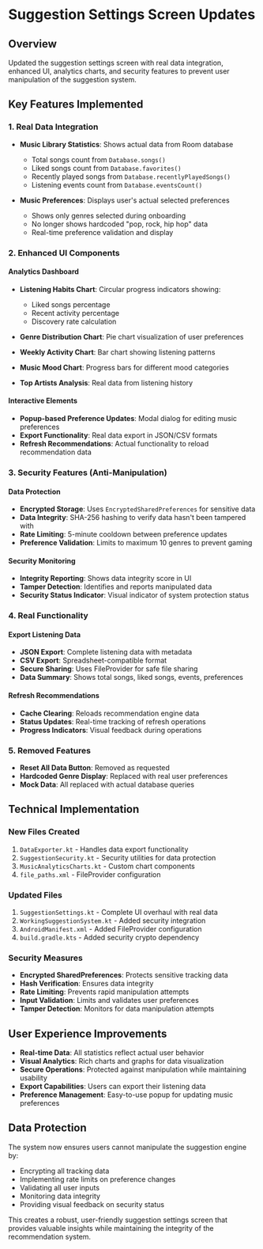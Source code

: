 # Suggestion Settings Screen Updates

## Overview
Updated the suggestion settings screen with real data integration, enhanced UI, analytics charts, and security features to prevent user manipulation of the suggestion system.

## Key Features Implemented

### 1. Real Data Integration
- **Music Library Statistics**: Shows actual data from Room database
  - Total songs count from `Database.songs()`
  - Liked songs count from `Database.favorites()`
  - Recently played songs from `Database.recentlyPlayedSongs()`
  - Listening events count from `Database.eventsCount()`

- **Music Preferences**: Displays user's actual selected preferences
  - Shows only genres selected during onboarding
  - No longer shows hardcoded "pop, rock, hip hop" data
  - Real-time preference validation and display

### 2. Enhanced UI Components

#### Analytics Dashboard
- **Listening Habits Chart**: Circular progress indicators showing:
  - Liked songs percentage
  - Recent activity percentage  
  - Discovery rate calculation
  
- **Genre Distribution Chart**: Pie chart visualization of user preferences
- **Weekly Activity Chart**: Bar chart showing listening patterns
- **Music Mood Chart**: Progress bars for different mood categories
- **Top Artists Analysis**: Real data from listening history

#### Interactive Elements
- **Popup-based Preference Updates**: Modal dialog for editing music preferences
- **Export Functionality**: Real data export in JSON/CSV formats
- **Refresh Recommendations**: Actual functionality to reload recommendation data

### 3. Security Features (Anti-Manipulation)

#### Data Protection
- **Encrypted Storage**: Uses `EncryptedSharedPreferences` for sensitive data
- **Data Integrity**: SHA-256 hashing to verify data hasn't been tampered with
- **Rate Limiting**: 5-minute cooldown between preference updates
- **Preference Validation**: Limits to maximum 10 genres to prevent gaming

#### Security Monitoring
- **Integrity Reporting**: Shows data integrity score in UI
- **Tamper Detection**: Identifies and reports manipulated data
- **Security Status Indicator**: Visual indicator of system protection status

### 4. Real Functionality

#### Export Listening Data
- **JSON Export**: Complete listening data with metadata
- **CSV Export**: Spreadsheet-compatible format
- **Secure Sharing**: Uses FileProvider for safe file sharing
- **Data Summary**: Shows total songs, liked songs, events, preferences

#### Refresh Recommendations
- **Cache Clearing**: Reloads recommendation engine data
- **Status Updates**: Real-time tracking of refresh operations
- **Progress Indicators**: Visual feedback during operations

### 5. Removed Features
- **Reset All Data Button**: Removed as requested
- **Hardcoded Genre Display**: Replaced with real user preferences
- **Mock Data**: All replaced with actual database queries

## Technical Implementation

### New Files Created
1. `DataExporter.kt` - Handles data export functionality
2. `SuggestionSecurity.kt` - Security utilities for data protection
3. `MusicAnalyticsCharts.kt` - Custom chart components
4. `file_paths.xml` - FileProvider configuration

### Updated Files
1. `SuggestionSettings.kt` - Complete UI overhaul with real data
2. `WorkingSuggestionSystem.kt` - Added security integration
3. `AndroidManifest.xml` - Added FileProvider configuration
4. `build.gradle.kts` - Added security crypto dependency

### Security Measures
- **Encrypted SharedPreferences**: Protects sensitive tracking data
- **Hash Verification**: Ensures data integrity
- **Rate Limiting**: Prevents rapid manipulation attempts
- **Input Validation**: Limits and validates user preferences
- **Tamper Detection**: Monitors for data manipulation attempts

## User Experience Improvements
- **Real-time Data**: All statistics reflect actual user behavior
- **Visual Analytics**: Rich charts and graphs for data visualization
- **Secure Operations**: Protected against manipulation while maintaining usability
- **Export Capabilities**: Users can export their listening data
- **Preference Management**: Easy-to-use popup for updating music preferences

## Data Protection
The system now ensures users cannot manipulate the suggestion engine by:
- Encrypting all tracking data
- Implementing rate limits on preference changes
- Validating all user inputs
- Monitoring data integrity
- Providing visual feedback on security status

This creates a robust, user-friendly suggestion settings screen that provides valuable insights while maintaining the integrity of the recommendation system.